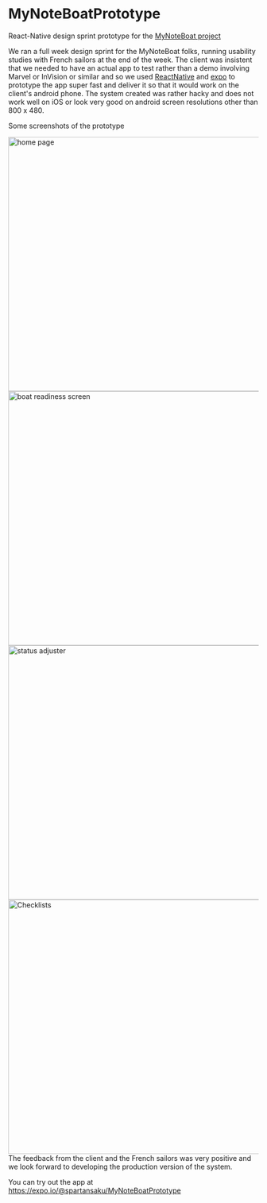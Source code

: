 # MyNoteBoatPrototype
React-Native design sprint prototype for the [MyNoteBoat project](http://www.mynoteboat.fr/)

We ran a full week design sprint for the MyNoteBoat folks, running usability studies with French sailors at the end of the week.  The client was insistent that we needed to have an actual app to test rather than a demo involving Marvel or InVision or similar and so we used [ReactNative](https://facebook.github.io/react-native/) and [expo](https://expo.io/) to prototype the app super fast and deliver it so that it would work on the client's android phone.  The system created was rather hacky and does not work well on iOS or look very good on android screen resolutions other than 800 x 480.

Some screenshots of the prototype

<img src="https://dl.dropbox.com/s/getsjqx1jvo6ouq/Screenshot%202018-02-28%2016.56.31.png?dl=0" align="left" height="512px" alt="home page" >

<img src="https://dl.dropbox.com/s/s3g0rtpv2podt4e/Screenshot%202018-02-28%2016.56.51.png?dl=0" align="left" height="512px" alt="boat readiness screen" >

<img src="https://dl.dropbox.com/s/2b8zfpb20ui77jp/Screenshot%202018-02-28%2016.57.21.png?dl=0" align="left" height="512px" alt="status adjuster" >

<img src="https://dl.dropbox.com/s/ctnv82fgj8ijcbn/Screenshot%202018-02-28%2016.57.40.png?dl=0" align="left" height="512px" alt="Checklists" >

The feedback from the client and the French sailors was very positive and we look forward to developing the production version of the system.

You can try out the app at https://expo.io/@spartansaku/MyNoteBoatPrototype

